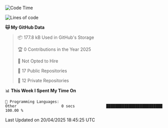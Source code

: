 <!--START_SECTION:waka-->
![Code Time](http://img.shields.io/badge/Code%20Time-1%2C109%20hrs%2010%20mins-blue)

![Lines of code](https://img.shields.io/badge/From%20Hello%20World%20I%27ve%20Written-224.9%20thousand%20lines%20of%20code-blue)

**🐱 My GitHub Data** 

> 📦 177.8 kB Used in GitHub's Storage 
 > 
> 🏆 0 Contributions in the Year 2025
 > 
> 🚫 Not Opted to Hire
 > 
> 📜 17 Public Repositories 
 > 
> 🔑 12 Private Repositories 
 > 
📊 **This Week I Spent My Time On** 

```text
💬 Programming Languages: 
Other                    0 secs              █████████████████████████   100.00 % 
```


 Last Updated on 20/04/2025 18:45:25 UTC
<!--END_SECTION:waka-->

